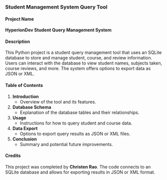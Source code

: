 ### Student Management System Query Tool

#### Project Name
**HyperionDev Student Query Management System**

#### Description
This Python project is a student query management tool that uses an SQLite database to store and manage student, course, and review information. Users can interact with the database to view student names, subjects taken, course reviews, and more. The system offers options to export data as JSON or XML.

#### Table of Contents
1. **Introduction**
   - Overview of the tool and its features.
2. **Database Schema**
   - Explanation of the database tables and their relationships.
3. **Usage**
   - Instructions for how to query student and course data.
4. **Data Export**
   - Options to export query results as JSON or XML files.
5. **Conclusion**
   - Summary and potential future improvements.

#### Credits
This project was completed by **Christen Rao**. The code connects to an SQLite database and allows for exporting results in JSON or XML format.
